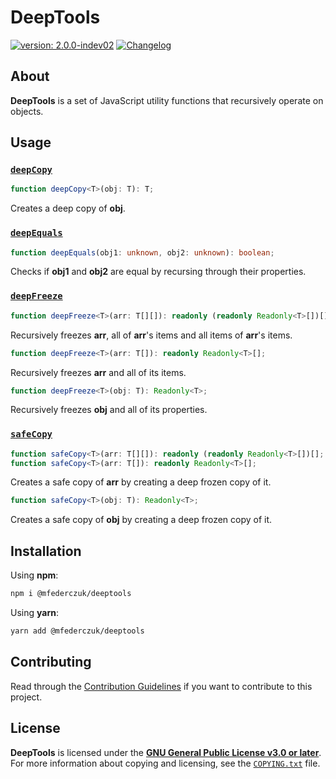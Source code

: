 <!--
  Copyright (c) 2023 Michael Federczuk
  SPDX-License-Identifier: CC-BY-SA-4.0
-->

# DeepTools #

[version_shield]: https://img.shields.io/badge/version-2.0.0-indev02-informational.svg
[release_page]: https://github.com/mfederczuk/deeptools/releases/tag/v2.0.0-indev02 "Release v2.0.0-indev02"
[![version: 2.0.0-indev02][version_shield]][release_page]
[![Changelog](https://img.shields.io/badge/-Changelog-informational.svg)](CHANGELOG.md "Changelog")

## About ##

**DeepTools** is a set of JavaScript utility functions that recursively operate on objects.

## Usage ##

### [`deepCopy`](src/deepCopy.ts) ###

```ts
function deepCopy<T>(obj: T): T;
```

Creates a deep copy of **obj**.

### [`deepEquals`](src/deepEquals.ts) ###

```ts
function deepEquals(obj1: unknown, obj2: unknown): boolean;
```

Checks if **obj1** and **obj2** are equal by recursing through their properties.

### [`deepFreeze`](src/deepFreeze.ts) ###

```ts
function deepFreeze<T>(arr: T[][]): readonly (readonly Readonly<T>[])[];
```

Recursively freezes **arr**, all of **arr**'s items and all items of **arr**'s items.

```ts
function deepFreeze<T>(arr: T[]): readonly Readonly<T>[];
```

Recursively freezes **arr** and all of its items.

```ts
function deepFreeze<T>(obj: T): Readonly<T>;
```

Recursively freezes **obj** and all of its properties.

### [`safeCopy`](src/safeCopy.ts) ###

```ts
function safeCopy<T>(arr: T[][]): readonly (readonly Readonly<T>[])[];
function safeCopy<T>(arr: T[]): readonly Readonly<T>[];
```

Creates a safe copy of **arr** by creating a deep frozen copy of it.

```ts
function safeCopy<T>(obj: T): Readonly<T>;
```

Creates a safe copy of **obj** by creating a deep frozen copy of it.

## Installation ##

Using **npm**:

```sh
npm i @mfederczuk/deeptools
```

Using **yarn**:

```sh
yarn add @mfederczuk/deeptools
```

## Contributing ##

Read through the [Contribution Guidelines](CONTRIBUTING.md) if you want to contribute to this project.

## License ##

**DeepTools** is licensed under the [**GNU General Public License v3.0 or later**](LICENSES/GPL-3.0.txt).  
For more information about copying and licensing, see the [`COPYING.txt`](COPYING.txt) file.
